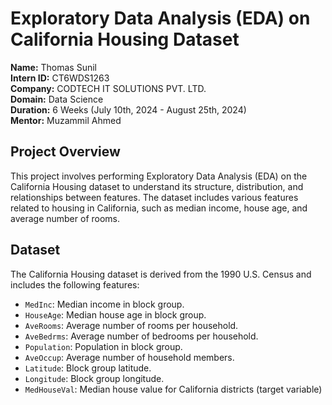 # Exploratory Data Analysis (EDA) on California Housing Dataset

**Name:** Thomas Sunil  
**Intern ID:** CT6WDS1263  
**Company:** CODTECH IT SOLUTIONS PVT. LTD.  
**Domain:** Data Science  
**Duration:** 6 Weeks (July 10th, 2024 - August 25th, 2024)  
**Mentor:** Muzammil Ahmed

## Project Overview

This project involves performing Exploratory Data Analysis (EDA) on the California Housing dataset to understand its structure, distribution, and relationships between features. The dataset includes various features related to housing in California, such as median income, house age, and average number of rooms.

## Dataset

The California Housing dataset is derived from the 1990 U.S. Census and includes the following features:

- `MedInc`: Median income in block group.
- `HouseAge`: Median house age in block group.
- `AveRooms`: Average number of rooms per household.
- `AveBedrms`: Average number of bedrooms per household.
- `Population`: Population in block group.
- `AveOccup`: Average number of household members.
- `Latitude`: Block group latitude.
- `Longitude`: Block group longitude.
- `MedHouseVal`: Median house value for California districts (target variable)
